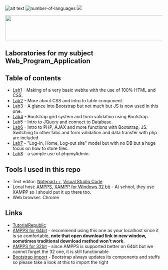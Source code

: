 ![alt text](https://camo.githubusercontent.com/72e5d55be4f08bb5a916962c8ee363f63befdca8/68747470733a2f2f7472617669732d63692e6f72672f61766a696e6465722f4d696e696d616c2d546f646f2e7376673f6272616e63683d6d6173746572)
![number-of-languages](https://img.shields.io/github/languages/count/NhutNguyen236/Web_Program_Application)
![](https://img.shields.io/github/languages/code-size/NhutNguyen236/Web_Program_Application)

<img src = "https://thumbs.gfycat.com/AlarmingJaggedAlaskankleekai-size_restricted.gif" width = "800" height = "80"/> 

## Laboratories for my subject Web_Program_Application

## Table of contents

* [Lab1](https://github.com/NhutNguyen236/Web_Program_Application/tree/master/Lab01_518H0545) - Making of a very basic webite with the use of 100% HTML and CSS.
* [Lab2](https://github.com/NhutNguyen236/Web_Program_Application/tree/master/Lab02_518H0545) - More about CSS and intro to table component.
* [Lab3](https://github.com/NhutNguyen236/Web_Program_Application/tree/master/Lab03_518H0545) - A glance into Bootstrap but not much but JS is now used in this one.
* [Lab4](https://github.com/NhutNguyen236/Web_Program_Application/tree/master/Lab04_518H0545) - Bootstrap grid system and form validation using Bootstrap.
* [Lab5](https://github.com/NhutNguyen236/Web_Program_Application/tree/master/Lab05_518H0545) - Intro to JQuery and connect to Database.
* [Lab6](https://github.com/NhutNguyen236/Web_Program_Application/tree/master/Lab06_Begin_to_PHP) - Intro to PHP, AJAX and more functions with Bootstrap, JS. Switching to other tabs and form validation and data transfer with php are included
* [Lab7](https://github.com/NhutNguyen236/Web_Program_Application/tree/master/Lab07_A-working-login-out-site) - "Log-in, Home, Log-out site" model but with no DB but a huge focus on how to store files.
* [Lab8](https://github.com/NhutNguyen236/Web_Program_Application/tree/master/Lab08_Connect-to-MySQL-DB) - a sample use of phpmyAdmin.
## Tools I used in this repo

* Text editor: [Notepad++](https://notepad-plus-plus.org/downloads/), [Visual Studio Code](https://code.visualstudio.com/download)
* Local host: [AMPPS](https://ampps.informer.com/3.8/), [XAMPP for Windows 32 bit](https://xamppguide.com/download/xampp-for-windows-32-bit/) - At school, they use XAMPP so I should put it up there too.
* Web browser: Chrome

## Links
* [TutorialRepublic](https://www.tutorialrepublic.com/twitter-bootstrap-tutorial/bootstrap-helper-classes.php)
* [AMPPS for 64bit](https://ampps.com/download) - recommend using this one as your localhost since it is so comfortable, **note that open download link in new window, sometimes traditional download method won't work**.
* [AMPPS for 32bit](https://ampps.informer.com/download/#downloading) - since AMPPS is supported better on 64bit but we cannot forget the 32 one, it is still functionable
* [Bootstrap import](https://getbootstrap.com/docs/4.1/getting-started/introduction/) - Bootstrap always updates its components and stuffs so please take a look at this to import the right <script>
 * [Badges](https://shields.io/) - Repos are like boxes, they need badges and stamps too. Sooo, what ya'll waiting for? Put them all on.

## Status
<p align = "center">
  Course finished
</p>  

